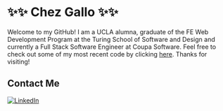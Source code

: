 # ✨✨ Chez Gallo ✨✨

Welcome to my GitHub! I am a UCLA alumna, graduate of the FE Web Development Program at the Turing School of Software and Design and currently a Full Stack Software Engineer at Coupa Software. Feel free to check out some of my most recent code by clicking [here](https://github.com/cagallo?tab=repositories). Thanks for visiting!

## Contact Me

[![LinkedIn](https://img.shields.io/badge/linkedin-%230077B5.svg?style=for-the-badge&logo=linkedin&logoColor=white)](https://www.linkedin.com/in/chez-gallo-501bb421b)
